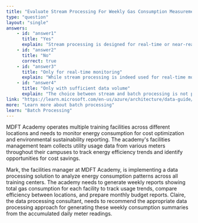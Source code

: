 ```yaml
---
title: "Evaluate Stream Processing For Weekly Gas Consumption Measurement"
type: "question"
layout: "single"
answers:
    - id: "answer1"
      title: "Yes"
      explain: "Stream processing is designed for real-time or near-real-time data analysis as data flows through the system. Weekly gas consumption measurement involves analyzing accumulated data over a full week period, making it better suited for batch processing rather than stream processing."
    - id: "answer2"
      title: "No"
      correct: true
    - id: "answer3"
      title: "Only for real-time monitoring"
      explain: "While stream processing is indeed used for real-time monitoring, measuring weekly gas consumption requires analyzing data collected over an entire week, which is fundamentally a batch processing workload regardless of whether real-time monitoring is involved."
    - id: "answer4"
      title: "Only with sufficient data volume"
      explain: "The choice between stream and batch processing is not primarily determined by data volume but by the temporal nature of the processing requirements. Weekly consumption analysis needs to process complete weekly datasets, making it a batch processing scenario regardless of volume."
link: "https://learn.microsoft.com/en-us/azure/architecture/data-guide/big-data/batch-processing"
more: "Learn more about batch processing"
learn: "Batch Processing"
---
```


MDFT Academy operates multiple training facilities across different locations and needs to monitor energy consumption for cost optimization and environmental sustainability reporting. The academy's facilities management team collects utility usage data from various meters throughout their campuses to track energy efficiency trends and identify opportunities for cost savings.

Mark, the facilities manager at MDFT Academy, is implementing a data processing solution to analyze energy consumption patterns across all training centers. The academy needs to generate weekly reports showing total gas consumption for each facility to track usage trends, compare efficiency between locations, and prepare monthly budget reports. Claire, the data processing consultant, needs to recommend the appropriate data processing approach for generating these weekly consumption summaries from the accumulated daily meter readings.